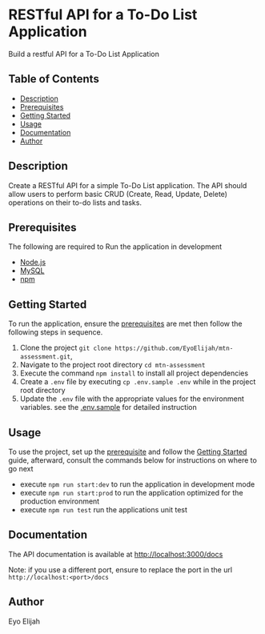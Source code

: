 # RESTful API for a To-Do List Application

Build a restful API for a To-Do List Application

## Table of Contents

- [Description](#description)
- [Prerequisites](#prerequisites)
- [Getting Started](#getting-started)
- [Usage](#usage)
- [Documentation](#documentation)
- [Author](#author)

## Description

Create a RESTful API for a simple To-Do List application. The API should allow users to perform basic CRUD (Create, Read, Update, Delete) operations on their to-do lists and tasks.

## Prerequisites

The following are required to Run the application in development

- [Node.js](https://nodejs.org)
- [MySQL](https://dev.mysql.com/)
- [npm](https://www.npmjs.com/)

## Getting Started

To run the application, ensure the [prerequisites](#prerequisites) are met then follow the following steps in sequence.

1. Clone the project `git clone https://github.com/EyoElijah/mtn-assessment.git`,
2. Navigate to the project root directory `cd mtn-assessment`
3. Execute the command `npm install` to install all project dependencies
4. Create a `.env` file by executing `cp .env.sample .env` while in the project root directory
5. Update the `.env` file with the appropriate values for the environment variables. see the [.env.sample](.env.sample) for detailed instruction

## Usage

To use the project, set up the [prerequisite](#prerequisites) and follow the [Getting Started](#getting-started) guide, afterward, consult the commands below for instructions on where to go next

- execute `npm run start:dev` to run the application in development mode
- execute `npm run start:prod` to run the application optimized for the production environment
- execute `npm run test` run the applications unit test

## Documentation

The API documentation is available at [http://localhost:3000/docs](http://localhost:3000/docs)

Note: if you use a different port, ensure to replace the port in the url
`http://localhost:<port>/docs`

## Author

Eyo Elijah
